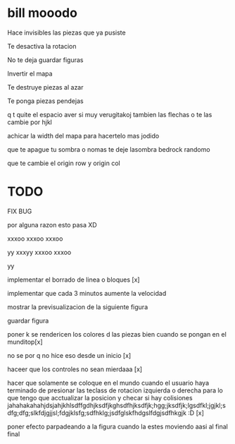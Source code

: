 # bill mooodo
Hace invisibles las piezas que ya pusiste

Te desactiva la rotacion

No te deja guardar figuras

Invertir el mapa

Te destruye piezas al azar

Te ponga piezas pendejas

q t quite el espacio aver si muy verugitakoj tambien las flechas o te las cambie por hjkl

achicar la width del mapa para hacertelo mas jodido

que te apague tu sombra
o nomas te deje lasombra
bedrock randomo

que te cambie el origin row y origin col

# TODO

FIX BUG 

por alguna razon esto pasa XD

xxxoo
xxxoo
xxxoo

  yy
xxxyy
xxxoo
xxxoo

  yy

implementar el borrado de linea o bloques [x]

implementar que cada 3 minutos aumente la velocidad

mostrar la previsualizacion de la siguiente figura

guardar figura

poner k se rendericen los colores d las piezas bien cuando se pongan en el munditop[x]

no se por q no hice eso desde un inicio [x]

haceer que los controles no sean mierdaaa [x]

hacer que solamente se coloque en el mundo cuando el usuario haya terminado de presionar las teclass de rotacion izquierda o derecha 
para lo que tengo que acctualizar la posicion y checar si hay colisiones jahahakahahjdsjahjkhlsdffgdhjksdfjkghsdfhjksdfjk;hgg;jksdfjk;lgsdfkl;jgjkl;sdfg;dfg;slkfdjgjjsl;fdgjklsfg;sdfhklg;jsdfglskfhdgslfdgjsdfhkgjk :D [x]


poner efecto parpadeando a la figura cuando la estes moviendo aasi al final final
